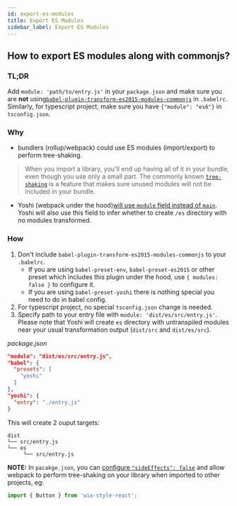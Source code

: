 ```yaml
---
id: export-es-modules
title: Export ES Modules
sidebar_label: Export ES Modules
---
```


## How to export ES modules along with commonjs?

### TL;DR
Add `module: 'path/to/entry.js'` in your `package.json` and make sure you are **not** using[`babel-plugin-transform-es2015-modules-commonjs`](https://github.com/babel/babel/tree/master/packages/babel-plugin-transform-modules-commonjs) in `.babelrc`. Similarly, for typescript project, make sure you have `{"module": "es6"}` in `tsconfig.json`.

### Why

* bundlers (rollup/webpack) could use ES modules (import/export) to perform tree-shaking.

> When you import a library, you'll end up having all of it in your bundle, even though you use only a small part. The commonly known [`tree-shaking`](https://webpack.js.org/guides/tree-shaking/) is a feature that makes sure unused modules will not be included in your bundle.

* Yoshi (webpack under the hood)[will use `module` field instead of `main`](https://webpack.js.org/guides/author-libraries/#final-steps).
Yoshi will also use this field to infer whether to create `/es` directory with no modules transformed.

### How

1. Don't include `babel-plugin-transform-es2015-modules-commonjs` to your `.babelrc`.
    * If you are using `babel-preset-env`, `babel-preset-es2015` or other preset which includes this plugin under the hood, use `{ modules: false }` to configure it.
    * If you are using `babel-preset-yoshi` there is nothing special you need to do in babel config.
2. For typescript project, no special `tsconfig.json` change is needed.
3. Specify path to your entry file with `module: 'dist/es/src/entry.js'`. Please note that Yoshi will create `es` directory with untranspiled modules near your usual transformation output (`dist/src` and `dist/es/src`).

*package.json*
```json
"module": "dist/es/src/entry.js",
"babel": {
  "presets": [
    "yoshi"
  ]
},
"yoshi": {
  "entry": "./entry.js"
}
```

This will create 2 ouput targets:

```
dist
└── src/entry.js
└── es
     └── src/entry.js
```

__NOTE:__ In `pacakge.json`, you can [configure `"sideEffects": false`](https://github.com/webpack/webpack/tree/master/examples/side-effects) and allow webpack to perform tree-shaking on your library when imported to other projects, eg:

```js
import { Button } from 'wix-style-react';
```
